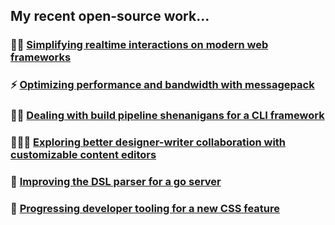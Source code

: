 ## My recent open-source work...
### 🫸🫷 [Simplifying realtime interactions on modern web frameworks](https://github.com/lilnasy/tic-tac-toe)
### ⚡ [Optimizing performance and bandwidth with messagepack](https://github.com/lilnasy/messagepack)
### 😵‍💫 [Dealing with build pipeline shenanigans for a CLI framework](https://github.com/bombshell-dev/clack/pull/227)
### 🧙🧑‍🏫 [Exploring better designer-writer collaboration with customizable content editors](https://github.com/OliverSpeir/tiptap-custom-components-wip)
### 📝 [Improving the DSL parser for a go server](https://github.com/caddyserver/caddy/pull/6765)
### 🌱 [Progressing developer tooling for a new CSS feature](https://github.com/microsoft/vscode-css-languageservice/pull/421)

